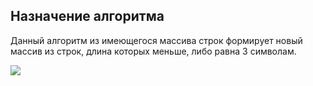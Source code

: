 ## Назначение алгоритма

Данный алгоритм из имеющегося массива строк формирует новый массив из строк, длина которых меньше, либо равна 3 символам.

![
](/Блок-схема.drawio.png)


